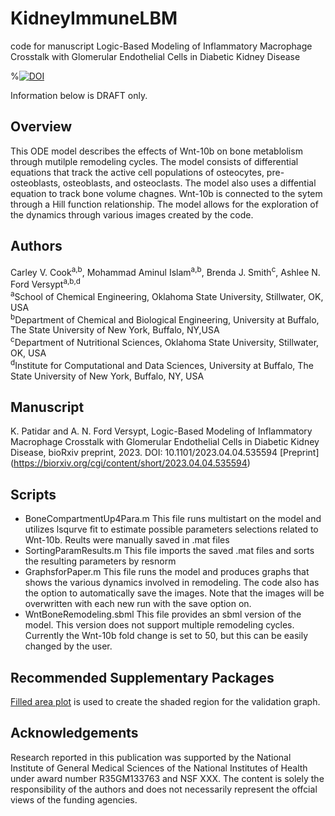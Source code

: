 # KidneyImmuneLBM
code for manuscript Logic-Based Modeling of Inflammatory Macrophage Crosstalk with Glomerular Endothelial Cells in Diabetic Kidney Disease

%[![DOI](https://zenodo.org/badge/385029851.svg)](https://zenodo.org/badge/latestdoi/385029851)

Information below is DRAFT only.

## Overview
This ODE model describes the effects of Wnt-10b on bone metablolism through mutilple remodeling cycles. The model consists of differential equations that track the active cell populations of osteocytes, pre-osteoblasts, osteoblasts, and osteoclasts. The model also uses a diffential equation to track bone volume chagnes. Wnt-10b is connected to the sytem through a Hill function relationship. The model allows for the exploration of the dynamics through various images created by the code.

## Authors
Carley V. Cook<sup>a,b</sup>,  Mohammad Aminul Islam<sup>a,b</sup>,  Brenda J. Smith<sup>c</sup>,  Ashlee N. Ford Versypt<sup>a,b,d</sup><br/>
<sup>a</sup>School of Chemical Engineering, Oklahoma State University, Stillwater, OK, USA<br/>
<sup>b</sup>Department of Chemical and Biological Engineering, University at Buffalo, The State University of New York, Buffalo, NY,USA<br/>
<sup>c</sup>Department of Nutritional Sciences, Oklahoma State University, Stillwater, OK, USA<br/>
<sup>d</sup>Institute for Computational and Data Sciences, University at Buffalo, The State University of New York, Buffalo, NY, USA<br/>

## Manuscript
K. Patidar and A. N. Ford Versypt, Logic-Based Modeling of Inflammatory Macrophage Crosstalk with Glomerular Endothelial Cells in Diabetic Kidney Disease, bioRxiv preprint, 2023. DOI: 10.1101/2023.04.04.535594 [Preprint] (https://biorxiv.org/cgi/content/short/2023.04.04.535594)

## Scripts

* BoneCompartmentUp4Para.m This file runs multistart on the model and utilizes lsqurve fit to estimate possible parameters selections related to Wnt-10b. Reults were manually saved in .mat files
* SortingParamResults.m This file imports the saved .mat files and sorts the resulting parameters by resnorm
* GraphsforPaper.m This file runs the model and produces graphs that shows the various dynamics involved in remodeling. The code also has the option to automatically save the images. Note that the images will be overwritten with each new run with the save option on.
* WntBoneRemodeling.sbml This file provides an sbml version of the model. This version does not support multiple remodeling cycles. Currently the Wnt-10b fold change is set to 50, but this can be easily changed by the user.

## Recommended Supplementary Packages
[Filled area plot](https://www.mathworks.com/matlabcentral/fileexchange/69652-filled-area-plot) is used to create the shaded region for the validation graph.

## Acknowledgements
Research reported in this publication was supported by the National Institute of General Medical Sciences of the National Institutes of Health under award number R35GM133763 and NSF XXX. The content is solely the responsibility of the authors and does not necessarily represent the offcial views of the funding agencies.
